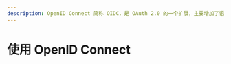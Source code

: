 ```yaml
---
description: OpenID Connect 简称 OIDC，是 OAuth 2.0 的一个扩展，主要增加了语义化的用户信息字段。
---
```


# 使用 OpenID Connect

